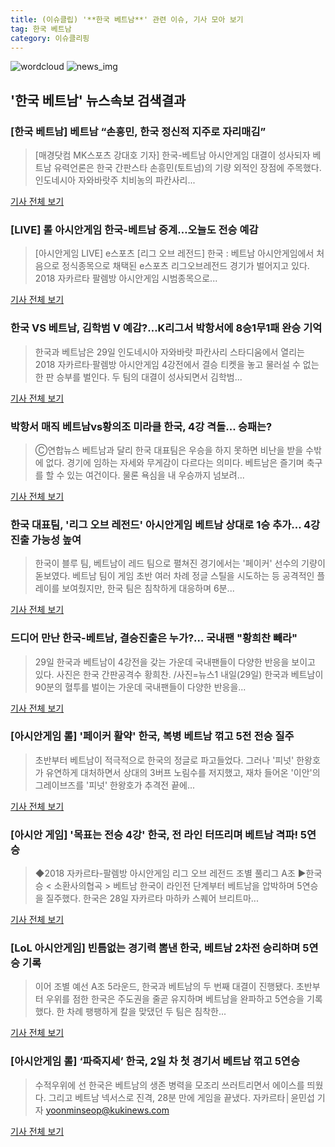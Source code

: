 ```yaml
---
title: (이슈클립) '**한국 베트남**' 관련 이슈, 기사 모아 보기
tag: 한국 베트남
category: 이슈클리핑
---
```

![wordcloud](https://s3.ap-northeast-2.amazonaws.com/lyrics101-wordcloud/2018-08-28-1535434662.png)
![news_img](https://user-images.githubusercontent.com/42597476/44507050-1206f400-a6e4-11e8-8d98-7ffbfebb353f.png)
## **'**한국 베트남**'** 뉴스속보 검색결과
### [**한국 베트남**] 베트남 “손흥민, 한국 정신적 지주로 자리매김”

>[매경닷컴 MK스포츠 강대호 기자] 한국-베트남 아시안게임 대결이 성사되자 베트남 유력언론은 한국 간판스타 손흥민(토트넘)의 기량 외적인 장점에 주목했다. 인도네시아 자와바랏주 치비농의 파칸사리...

<a href="http://sports.mk.co.kr/view.php?year=2018&no=540156" target="_blank">기사 전체 보기</a>

### [LIVE] 롤 아시안게임 한국-베트남 중계…오늘도 전승 예감

>[아시안게임 LIVE] e스포츠 [리그 오브 레전드] 한국 : 베트남 아시안게임에서 처음으로 정식종목으로 채택된 e스포츠 리그오브레전드 경기가 벌어지고 있다. 2018 자카르타 팔렘방 아시안게임 시범종목으로...

<a href="http://news.kbs.co.kr/news/view.do?ncd=4030454&ref=A" target="_blank">기사 전체 보기</a>

### 한국 VS 베트남, 김학범 V 예감?…K리그서 박항서에 8승1무1패 완승 기억

>한국과 베트남은 29일 인도네시아 자와바랏 파칸사리 스타디움에서 열리는 2018 자카르타·팔렘방 아시안게임 4강전에서 결승 티켓을 놓고 물러설 수 없는 한 판 승부를 벌인다. 두 팀의 대결이 성사되면서 김학범...

<a href="http://news.donga.com/3/all/20180828/91713424/2" target="_blank">기사 전체 보기</a>

### 박항서 매직 베트남vs황의조 미라클 한국, 4강 격돌... 승패는?

>Ⓒ연합뉴스 베트남과 달리 한국 대표팀은 우승을 하지 못하면 비난을 받을 수밖에 없다. 경기에 임하는 자세와 무게감이 다르다는 의미다. 베트남은 즐기며 축구를 할 수 있는 여건이다. 물론 욕심을 내 우승까지 넘보려...

<a href="http://www.mediaus.co.kr/news/articleView.html?idxno=132993" target="_blank">기사 전체 보기</a>

### 한국 대표팀, '리그 오브 레전드' 아시안게임 베트남 상대로 1승 추가... 4강 진출 가능성 높여

>한국이 블루 팀, 베트남이 레드 팀으로 펼쳐진 경기에서는 '페이커' 선수의 기량이 돋보였다. 베트남 팀이 게임 초반 여러 차례 정글 스틸을 시도하는 등 공격적인 플레이를 보여줬지만, 한국 팀은 침착하게 대응하며 6분...

<a href="http://gamefocus.co.kr/detail.php?number=85460" target="_blank">기사 전체 보기</a>

### 드디어 만난 한국-베트남, 결승진출은 누가?… 국내팬 "황희찬 빼라"

>29일 한국과 베트남이 4강전을 갖는 가운데 국내팬들이 다양한 반응을 보이고 있다. 사진은 한국 간판공격수 황희찬. /사진=뉴스1 내일(29일) 한국과 베트남이 90분의 혈투를 벌이는 가운데 국내팬들이 다양한 반응을...

<a href="http://moneys.mt.co.kr/news/mwView.php?no=2018082813398025191" target="_blank">기사 전체 보기</a>

### [아시안게임 롤] '페이커 활약' 한국, 복병 베트남 꺾고 5전 전승 질주

>초반부터 베트남이 적극적으로 한국의 정글로 파고들었다. 그러나 '피넛' 한왕호가 유연하게 대처하면서 상대의 3버프 노림수를 저지했고, 재차 들어온 '이안'의 그레이브즈를 '피넛' 한왕호가 추격전 끝에...

<a href="http://www.osen.co.kr/article/G1110976712" target="_blank">기사 전체 보기</a>

### [아시안 게임] '목표는 전승 4강' 한국, 전 라인 터뜨리며 베트남 격파! 5연승

>◆2018 자카르타-팔렘방 아시안게임 리그 오브 레전드 조별 풀리그 A조 ▶한국 승 < 소환사의협곡 > 베트남 한국이 라인전 단계부터 베트남을 압박하며 5연승을 질주했다. 한국은 28일 자카르타 마하카 스퀘어 브리트마...

<a href="http://www.dailyesports.com/view.php?ud=20180828132818576a3a6f3aff8_27" target="_blank">기사 전체 보기</a>

### [LoL 아시안게임] 빈틈없는 경기력 뽐낸 한국, 베트남 2차전 승리하며 5연승 기록

>이어 조별 예선 A조 5라운드, 한국과 베트남의 두 번째 대결이 진행됐다. 초반부터 우위를 점한 한국은 주도권을 줄곧 유지하며 베트남을 완파하고 5연승을 기록했다. 한 차례 팽팽하게 칼을 맞댔던 두 팀은 침착한...

<a href="http://www.inven.co.kr/webzine/news/?news=206088&iskin=esports" target="_blank">기사 전체 보기</a>

### [아시안게임 롤] ‘파죽지세’ 한국, 2일 차 첫 경기서 베트남 꺾고 5연승

>수적우위에 선 한국은 베트남의 생존 병력을 모조리 쓰러트리면서 에이스를 띄웠다. 그리고 베트남 넥서스로 진격, 28분 만에 게임을 끝냈다. 자카르타│윤민섭 기자 yoonminseop@kukinews.com

<a href="http://www.kukinews.com/news/article.html?no=580015" target="_blank">기사 전체 보기</a>


